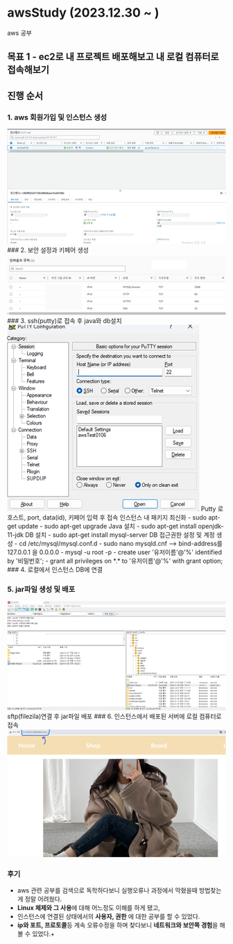 # awsStudy (2023.12.30 ~ )
aws 공부

## 목표 1 - ec2로 내 프로젝트 배포해보고 내 로컬 컴퓨터로 접속해보기
## 진행 순서
### 1. aws 회원가입 및 인스턴스 생성
<img src="/pictures/aws1.png">
### 2. 보안 설정과 키페어 생성
<img src="/pictures/aws2.png">
### 3. ssh(putty)로 접속 후 java와 db설치
<img src="/pictures/aws3.png">
Putty 로 호스트, port, data(id), 키페어 입력 후 접속
인스턴스 내 패키지 최신화
- sudo apt-get update
- sudo apt-get upgrade
Java 설치
- sudo apt-get install openjdk-11-jdk
DB 설치
- sudo apt-get install mysql-server
DB 접근권한 설정 및 계정 생성
- cd /etc/mysql/mysql.conf.d
- sudo nano mysqld.cnf     --> bind-address를 127.0.0.1 을 0.0.0.0
- mysql -u root -p
- create user '유저이름'@'%' identified by '비밀번호';
- grant all privileges on *.* to '유저이름'@'%' with grant option;
### 4. 로컬에서 인스턴스 DB에 연결

### 5. jar파일 생성 및 배포
<img src="/pictures/aws4.png">
sftp(filezila)연결 후 jar파일 배포
### 6. 인스턴스에서 배포된 서버에 로컬 컴퓨터로 접속
<img src="/pictures/aws5.png">



### 후기
- aws 관련 공부를 검색으로 독학하다보니 실행오류나 과정에서 막혔을때 방법찾는게 정말 어려웠다.
- **Linux 체제와 그 사용**에 대해 어느정도 이해를 하게 됐고, 
- 인스턴스에 연결된 상태에서의 **사용자, 권한** 에 대한 공부를 할 수 있었다.
- **ip와 포트, 프로토콜**등 계속 오류수정을 하며 찾다보니 **네트워크와 보안쪽 경험**을 해볼 수 있었다.+
